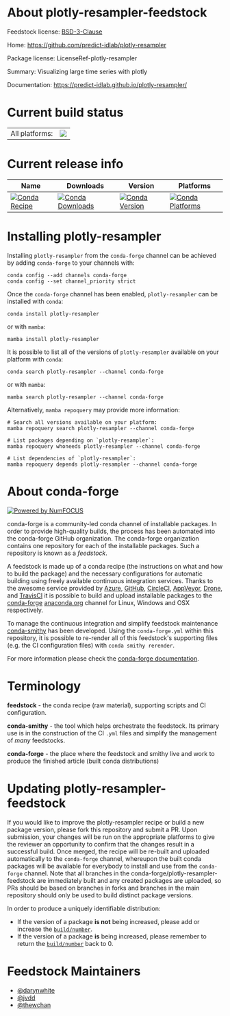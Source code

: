 About plotly-resampler-feedstock
================================

Feedstock license: [BSD-3-Clause](https://github.com/conda-forge/plotly-resampler-feedstock/blob/main/LICENSE.txt)

Home: https://github.com/predict-idlab/plotly-resampler

Package license: LicenseRef-plotly-resampler

Summary: Visualizing large time series with plotly

Documentation: https://predict-idlab.github.io/plotly-resampler/

Current build status
====================


<table><tr><td>All platforms:</td>
    <td>
      <a href="https://dev.azure.com/conda-forge/feedstock-builds/_build/latest?definitionId=15026&branchName=main">
        <img src="https://dev.azure.com/conda-forge/feedstock-builds/_apis/build/status/plotly-resampler-feedstock?branchName=main">
      </a>
    </td>
  </tr>
</table>

Current release info
====================

| Name | Downloads | Version | Platforms |
| --- | --- | --- | --- |
| [![Conda Recipe](https://img.shields.io/badge/recipe-plotly--resampler-green.svg)](https://anaconda.org/conda-forge/plotly-resampler) | [![Conda Downloads](https://img.shields.io/conda/dn/conda-forge/plotly-resampler.svg)](https://anaconda.org/conda-forge/plotly-resampler) | [![Conda Version](https://img.shields.io/conda/vn/conda-forge/plotly-resampler.svg)](https://anaconda.org/conda-forge/plotly-resampler) | [![Conda Platforms](https://img.shields.io/conda/pn/conda-forge/plotly-resampler.svg)](https://anaconda.org/conda-forge/plotly-resampler) |

Installing plotly-resampler
===========================

Installing `plotly-resampler` from the `conda-forge` channel can be achieved by adding `conda-forge` to your channels with:

```
conda config --add channels conda-forge
conda config --set channel_priority strict
```

Once the `conda-forge` channel has been enabled, `plotly-resampler` can be installed with `conda`:

```
conda install plotly-resampler
```

or with `mamba`:

```
mamba install plotly-resampler
```

It is possible to list all of the versions of `plotly-resampler` available on your platform with `conda`:

```
conda search plotly-resampler --channel conda-forge
```

or with `mamba`:

```
mamba search plotly-resampler --channel conda-forge
```

Alternatively, `mamba repoquery` may provide more information:

```
# Search all versions available on your platform:
mamba repoquery search plotly-resampler --channel conda-forge

# List packages depending on `plotly-resampler`:
mamba repoquery whoneeds plotly-resampler --channel conda-forge

# List dependencies of `plotly-resampler`:
mamba repoquery depends plotly-resampler --channel conda-forge
```


About conda-forge
=================

[![Powered by
NumFOCUS](https://img.shields.io/badge/powered%20by-NumFOCUS-orange.svg?style=flat&colorA=E1523D&colorB=007D8A)](https://numfocus.org)

conda-forge is a community-led conda channel of installable packages.
In order to provide high-quality builds, the process has been automated into the
conda-forge GitHub organization. The conda-forge organization contains one repository
for each of the installable packages. Such a repository is known as a *feedstock*.

A feedstock is made up of a conda recipe (the instructions on what and how to build
the package) and the necessary configurations for automatic building using freely
available continuous integration services. Thanks to the awesome service provided by
[Azure](https://azure.microsoft.com/en-us/services/devops/), [GitHub](https://github.com/),
[CircleCI](https://circleci.com/), [AppVeyor](https://www.appveyor.com/),
[Drone](https://cloud.drone.io/welcome), and [TravisCI](https://travis-ci.com/)
it is possible to build and upload installable packages to the
[conda-forge](https://anaconda.org/conda-forge) [anaconda.org](https://anaconda.org/)
channel for Linux, Windows and OSX respectively.

To manage the continuous integration and simplify feedstock maintenance
[conda-smithy](https://github.com/conda-forge/conda-smithy) has been developed.
Using the ``conda-forge.yml`` within this repository, it is possible to re-render all of
this feedstock's supporting files (e.g. the CI configuration files) with ``conda smithy rerender``.

For more information please check the [conda-forge documentation](https://conda-forge.org/docs/).

Terminology
===========

**feedstock** - the conda recipe (raw material), supporting scripts and CI configuration.

**conda-smithy** - the tool which helps orchestrate the feedstock.
                   Its primary use is in the construction of the CI ``.yml`` files
                   and simplify the management of *many* feedstocks.

**conda-forge** - the place where the feedstock and smithy live and work to
                  produce the finished article (built conda distributions)


Updating plotly-resampler-feedstock
===================================

If you would like to improve the plotly-resampler recipe or build a new
package version, please fork this repository and submit a PR. Upon submission,
your changes will be run on the appropriate platforms to give the reviewer an
opportunity to confirm that the changes result in a successful build. Once
merged, the recipe will be re-built and uploaded automatically to the
`conda-forge` channel, whereupon the built conda packages will be available for
everybody to install and use from the `conda-forge` channel.
Note that all branches in the conda-forge/plotly-resampler-feedstock are
immediately built and any created packages are uploaded, so PRs should be based
on branches in forks and branches in the main repository should only be used to
build distinct package versions.

In order to produce a uniquely identifiable distribution:
 * If the version of a package **is not** being increased, please add or increase
   the [``build/number``](https://docs.conda.io/projects/conda-build/en/latest/resources/define-metadata.html#build-number-and-string).
 * If the version of a package **is** being increased, please remember to return
   the [``build/number``](https://docs.conda.io/projects/conda-build/en/latest/resources/define-metadata.html#build-number-and-string)
   back to 0.

Feedstock Maintainers
=====================

* [@darynwhite](https://github.com/darynwhite/)
* [@jvdd](https://github.com/jvdd/)
* [@thewchan](https://github.com/thewchan/)

